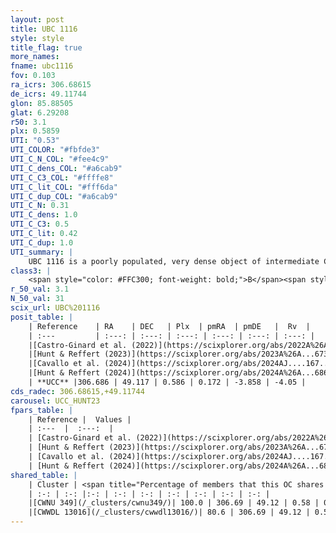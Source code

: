 ```yaml
---
layout: post
title: UBC 1116
style: style
title_flag: true
more_names: 
fname: ubc1116
fov: 0.103
ra_icrs: 306.68615
de_icrs: 49.11744
glon: 85.88505
glat: 6.29208
r50: 3.1
plx: 0.5859
UTI: "0.53"
UTI_COLOR: "#fbfde3"
UTI_C_N_COL: "#fee4c9"
UTI_C_dens_COL: "#a6cab9"
UTI_C_C3_COL: "#ffffe8"
UTI_C_lit_COL: "#fff6da"
UTI_C_dup_COL: "#a6cab9"
UTI_C_N: 0.31
UTI_C_dens: 1.0
UTI_C_C3: 0.5
UTI_C_lit: 0.42
UTI_C_dup: 1.0
UTI_summary: |
    UBC 1116 is a poorly populated, very dense object of intermediate C3 quality. It was recently reported in the literature. This object shares a large percentage of members with 2 later reported entries.
class3: |
    <span style="color: #FFC300; font-weight: bold;">B</span><span style="color: #FFC300; font-weight: bold;">B</span>
r_50_val: 3.1
N_50_val: 31
scix_url: UBC%201116
posit_table: |
    | Reference    | RA    | DEC   | Plx  | pmRA  | pmDE   |  Rv  |
    | :---         | :---: | :---: | :---: | :---: | :---: | :---: |
    |[Castro-Ginard et al. (2022)](https://scixplorer.org/abs/2022A%26A...661A.118C) | 306.69 | 49.11 | 0.59 | 0.17 | -3.86 | -- |
    |[Hunt & Reffert (2023)](https://scixplorer.org/abs/2023A%26A...673A.114H) | 306.671 | 49.108 | 0.586 | 0.179 | -3.839 | -10.462 |
    |[Cavallo et al. (2024)](https://scixplorer.org/abs/2024AJ....167...12C) | 306.718 | 49.158 | 0.591 | -- | -- | -- |
    |[Hunt & Reffert (2024)](https://scixplorer.org/abs/2024A%26A...686A..42H) | 306.671 | 49.108 | 0.586 | 0.179 | -3.839 | -10.462 |
    | **UCC** |306.686 | 49.117 | 0.586 | 0.172 | -3.858 | -4.05 | 
cds_radec: 306.68615,+49.11744
carousel: UCC_HUNT23
fpars_table: |
    | Reference |  Values |
    | :---  |  :---:  |
    | [Castro-Ginard et al. (2022)](https://scixplorer.org/abs/2022A%26A...661A.118C) | `AV=1.061, Dist=1906, logAge=8.763` |
    | [Hunt & Reffert (2023)](https://scixplorer.org/abs/2023A%26A...673A.114H) | `AV50=1.317, diffAV50=1.307, MOD50=11.066, logAge50=8.463` |
    | [Cavallo et al. (2024)](https://scixplorer.org/abs/2024AJ....167...12C) | `AV50=1.91, dMod50=11.29, logAge50=8.14, [Fe/H]50=-0.06` |
    | [Hunt & Reffert (2024)](https://scixplorer.org/abs/2024A%26A...686A..42H) | `MassJ=163.935` |
shared_table: |
    | Cluster | <span title="Percentage of members that this OC shares with the ones listed">%</span>   | RA   | DEC   | Plx   | pmRA  | pmDE  | Rv | UTI |
    | :-: | :-: |:-: | :-: | :-: | :-: | :-: | :-: | :-: |
    |[CWNU 349](/_clusters/cwnu349/)| 100.0 | 306.69 | 49.12 | 0.58 | 0.18 | -3.86 | -4.05 |0.21 |
    |[CWWDL 13016](/_clusters/cwwdl13016/)| 80.6 | 306.69 | 49.12 | 0.59 | 0.18 | -3.86 | -4.05 |0.0 |
---
```

